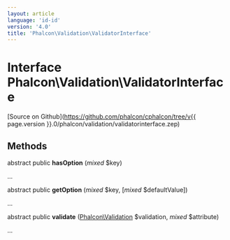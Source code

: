 ```yaml
---
layout: article
language: 'id-id'
version: '4.0'
title: 'Phalcon\Validation\ValidatorInterface'
---
```

# Interface **Phalcon\Validation\ValidatorInterface**

[Source on Github](https://github.com/phalcon/cphalcon/tree/v{{ page.version }}.0/phalcon/validation/validatorinterface.zep)

## Methods

abstract public **hasOption** (*mixed* $key)

...

abstract public **getOption** (*mixed* $key, [*mixed* $defaultValue])

...

abstract public **validate** ([Phalcon\Validation](Phalcon_Validation) $validation, *mixed* $attribute)

...